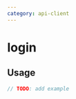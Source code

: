 ```yaml
---
category: api-client
---
```


# login

<!-- PLACEHOLDER_DESCRIPTION -->

## Usage

```ts
// TODO: add example
```
